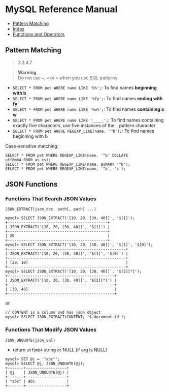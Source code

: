 # MySQL Reference Manual

- [Pattern Matching](#pattern-matching)
- [Index](./index/)
- [Functions and Operators](./functions-and-operators/)

## Pattern Matching

> 3.3.4.7

> **Warning**   
> Do not use `=`, `<` or `>` when you use SQL patterns.

- `SELECT * FROM pet WHERE name LIKE 'b%';`: To find names **beginning with b**
- `SELECT * FROM pet WHERE name LIKE '%fy';`: To find names **ending with fy**
- `SELECT * FROM pet WHERE name LIKE '%w%';`: To find names **containing a w**
- `SELECT * FROM pet WHERE name LIKE '_____';`: To find names containing exactly five characters, use five instances of the `_` pattern character
- `SELECT * FROM pet WHERE REGEXP_LIKE(name, '^b');`: To find names beginning with b

Case-sensitive matching:

```mysql
SELECT * FROM pet WHERE REGEXP_LIKE(name, '^b' COLLATE utf8mb4_0900_as_cs);
SELECT * FROM pet WHERE REGEXP_LIKE(name, BINARY '^b');
SELECT * FROM pet WHERE REGEXP_LIKE(name, '^b', 'c');
```

## JSON Functions

### Functions That Search JSON Values

`JSON_EXTRACT(json_doc, path[, path] ...)`

```
mysql> SELECT JSON_EXTRACT('[10, 20, [30, 40]]', '$[1]');
+--------------------------------------------+
| JSON_EXTRACT('[10, 20, [30, 40]]', '$[1]') |
+--------------------------------------------+
| 20                                         |
+--------------------------------------------+
mysql> SELECT JSON_EXTRACT('[10, 20, [30, 40]]', '$[1]', '$[0]');
+----------------------------------------------------+
| JSON_EXTRACT('[10, 20, [30, 40]]', '$[1]', '$[0]') |
+----------------------------------------------------+
| [20, 10]                                           |
+----------------------------------------------------+
mysql> SELECT JSON_EXTRACT('[10, 20, [30, 40]]', '$[2][*]');
+-----------------------------------------------+
| JSON_EXTRACT('[10, 20, [30, 40]]', '$[2][*]') |
+-----------------------------------------------+
| [30, 40]                                      |
+-----------------------------------------------+
```

or

```
// CONTENT is a column and has json object
mysql> SELECT JSON_EXTRACT(CONTENT, '$.document.id');
```

### Functions That Modify JSON Values

`JSON_UNQUOTE(json_val)`

- return `utf8mb4` string or NULL (if arg is NULL)

```
mysql> SET @j = '"abc"';
mysql> SELECT @j, JSON_UNQUOTE(@j);
+-------+------------------+
| @j    | JSON_UNQUOTE(@j) |
+-------+------------------+
| "abc" | abc              |
+-------+------------------+
```
